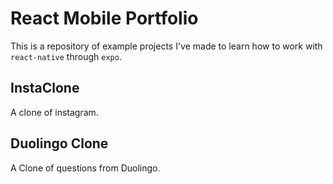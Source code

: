 # React Mobile Portfolio

This is a repository of example projects I've made to learn how to work with `react-native` through `expo`.

## InstaClone

A clone of instagram. 

## Duolingo Clone

A Clone of questions from Duolingo.
